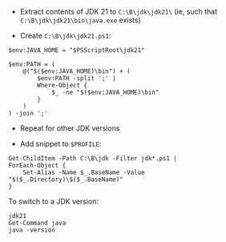 
* Extract contents of JDK 21 to `C:\B\jdk\jdk21\` (ie, such that `C:\B\jdk\jdk21\bin\java.exe` exists)

* Create `C:\B\jdk\jdk21.ps1`:

```pwsh
$env:JAVA_HOME = "$PSScriptRoot\jdk21"

$env:PATH = (
    @("$($env:JAVA_HOME)\bin") + (
        $env:PATH -split ';' |
        Where-Object {
            $_ -ne "$($env:JAVA_HOME)\bin"
        }
    )
) -join ';'
```

* Repeat for other JDK versions

* Add snippet to `$PROFILE`:

```pwsh
Get-ChildItem -Path C:\B\jdk -Filter jdk*.ps1 |
ForEach-Object {
    Set-Alias -Name $_.BaseName -Value "$($_.Directory)\$($_.BaseName)"
}
```

To switch to a JDK version:

```pwsh
jdk21
Get-Command java
java -version
```
